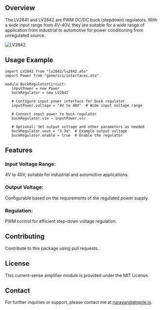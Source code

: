 ## Overview

The LV2841 and LV2842 are PWM DC/DC buck (stepdown) regulators. With a wide input range from 4V-40V, they are suitable for a wide range of application from industrial to automotive for power conditioning from unregulated source.

![LV2842](https://firebasestorage.googleapis.com/v0/b/atopile.appspot.com/o/lv2842xlvddcr.png?alt=media&token=5e136803-662d-49ba-821d-12c19738b427 "LV2842")

## Usage Example

```
import LV2842 from "lv2842/lv2842.ato"
import Power from "generics/interfaces.ato"

module BuckRegulatorCircuit:
   inputPower = new Power
   buckRegulator = new LV2842
   
   # Configure input power interface for buck regulator
   inputPower.voltage = "4V to 40V"  # Wide input voltage range
   
   # Connect input power to buck regulator
   buckRegulator.vin ~ inputPower.vcc
   
   # Optional: Set output voltage and other parameters as needed
   buckRegulator.vout = "3.3V"  # Example output voltage
   buckRegulator.enable = true  # Enable the regulator

```

## Features

### Input Voltage Range: 
4V to 40V, suitable for industrial and automotive applications.

### Output Voltage: 
Configurable based on the requirements of the regulated power supply.

### Regulation: 
PWM control for efficient step-down voltage regulation.

## Contributing
Contribute to this package using pull requests.

## License
This current-sense amplifier module is provided under the MIT License.

## Contact
For further inquiries or support, please contact me at narayan@atopile.io.




